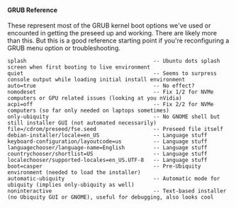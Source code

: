 #### GRUB Reference

These represent most of the GRUB kernel boot options we've used or encounted in getting the preseed up and working.
There are likely more than this. But this is a good reference starting point if you're reconfiguring a GRUB menu option or troubleshooting.


```
splash                                        -- Ubuntu dots splash screen when first booting to live environment
quiet                                         -- Seems to surpress console output while loading initial install environment
auto=true                                     -- No effect?
nomodeset                                     -- Fix 1/2 for NVMe computers or GPU related issues (looking at you nVidia)
acpi=off                                      -- Fix 2/2 for NVMe computers (so far only needed on laptops sometimes)
only-ubiquity                                 -- No GNOME shell but still installer GUI (not automated necessarily)
file=/cdrom/preseed/fse.seed                  -- Preseed file itself
debian-installer/locale=en_US                 -- Language stuff
keyboard-configuration/layoutcode=us          -- Language stuff
languagechooser/language-name=English         -- Language stuff
countrychooser/shortlist=US                   -- Language stuff
localechooser/supported-locales=en_US.UTF-8   -- Language stuff
boot=casper                                   -- Pre-Ubiquity environment (needed to load the installer)
automatic-ubiquity                            -- Automatic mode for ubiquity (implies only-ubiquity as well)
noninteractive                                -- Text-based installer (no Ubiquity GUI or GNOME), useful for debugging, also looks cool
````